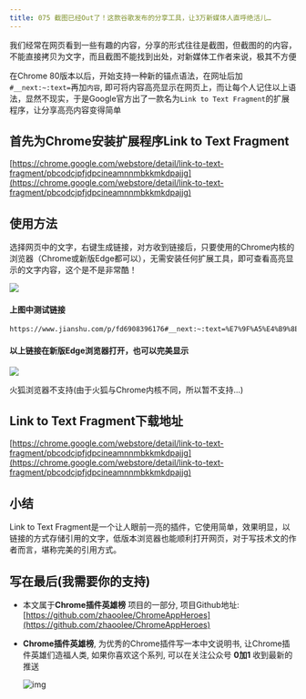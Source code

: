 ```yaml
---
title: 075 截图已经Out了！这款谷歌发布的分享工具，让3万新媒体人直呼绝活儿…
---
```




我们经常在网页看到一些有趣的内容，分享的形式往往是截图，但截图的的内容，不能直接拷贝为文字，而且截图不能找到出处，对新媒体工作者来说，极其不方便

在Chrome 80版本以后，开始支持一种新的锚点语法，在网址后加`#__next:~:text=`再加`内容`, 即可将内容高亮显示在网页上，而让每个人记住以上语法，显然不现实，于是Google官方出了一款名为`Link to Text Fragment`的扩展程序，让分享高亮内容变得简单

## 首先为Chrome安装扩展程序Link to Text Fragment

[https://chrome.google.com/webstore/detail/link-to-text-fragment/pbcodcjpfjdpcineamnnmbkkmkdpajjg](https://chrome.google.com/webstore/detail/link-to-text-fragment/pbcodcjpfjdpcineamnnmbkkmkdpajjg)

## 使用方法

选择网页中的文字，右键生成链接，对方收到链接后，只要使用的Chrome内核的浏览器（Chrome或新版Edge都可以），无需安装任何扩展工具，即可查看高亮显示的文字内容，这个是不是非常酷！

![](https://www.v2fy.com/asset/0i/ChromeAppHeroes/page/075-link-to-text-fragment.assets/strip.gif)

#### 上图中测试链接

```
https://www.jianshu.com/p/fd6908396176#__next:~:text=%E7%9F%A5%E4%B9%8E%E7%9B%90%E9%80%89%E4%BC%9A%E5%91%98%E7%9A%84%E5%A5%97%E8%B7%AF%EF%BC%8C%E4%B8%80%E8%88%AC%E6%98%AF%E5%9C%A8%E6%9F%90%E4%B8%AA%E9%AB%98%E5%85%B3%E6%B3%A8%E5%BA%A6%E9%97%AE%E9%A2%98%E9%87%8C%EF%BC%8C%E5%8A%A0%E4%B8%80%E4%BA%9B%E6%9C%89%E6%84%8F%E6%80%9D%E7%9A%84%E5%B0%8F%E8%AF%B4%E4%BD%93%E5%9B%9E%E7%AD%94%EF%BC%8C%E5%BD%93%E4%BD%A0%E8%AF%BB%E5%88%B0%E4%B8%80%E5%8D%8A%E6%97%B6%EF%BC%8C%E6%95%85%E4%BA%8B%E6%88%9B%E7%84%B6%E8%80%8C%E6%AD%A2%EF%BC%8C%E6%AC%B2%E7%9F%A5%E5%90%8E%E4%BA%8B%E5%A6%82%E4%BD%95%EF%BC%8C%E8%AF%B7%E5%BC%80%E9%80%9A%E4%BC%9A%E5%91%98%E5%90%8E%E8%A7%82%E7%9C%8B%EF%BC%8C%E5%A5%BD%E5%A5%87%E5%BF%83%E4%B8%8D%E6%AD%A2%E8%83%BD%E5%AE%B3%E6%AD%BB%E8%96%9B%E5%AE%9A%E8%B0%94%E7%9A%84%E7%8C%AB%EF%BC%8C%E8%BF%98%E8%83%BD%E6%8E%8F%E7%A9%BA%E4%BD%A0%E7%9A%84%E9%92%B1%E8%A2%8B%EF%BC%8C%E5%A6%82%E6%9E%9C%E4%BD%A0%E8%83%BD%E7%94%A8%E8%B4%AB%E7%A9%B7%E6%AD%A2%E4%BD%8F%E8%87%AA%E5%B7%B1%E5%85%85%E4%BC%9A%E5%91%98%E7%9A%84%E6%AC%B2%E6%9C%9B%EF%BC%8C%E4%BD%A0%E5%8F%AF%E4%BB%A5%E9%BB%98%E9%BB%98%E5%91%8A%E8%AF%89%E8%87%AA%E5%B7%B1%EF%BC%8C%E6%88%91%E6%98%AF%E6%9D%A5%E9%80%9BB%E4%B9%8E%EF%BC%8C%E7%9C%8B%E5%88%AB%E4%BA%BA%E8%A3%8513%E7%9A%84%EF%BC%8C%E4%B8%8D%E6%98%AF%E6%9D%A5%E8%AF%BB%E5%B0%8F%E8%AF%B4%E7%9A%84%EF%BC%8C%E7%8E%B0%E5%9C%A8%E7%9C%8B%E4%B8%AA%E5%B0%8F%E8%AF%B4%E9%83%BD%E9%9C%80%E8%A6%81%E4%BB%98%E8%B4%B9%E4%BA%86%EF%BC%8C%E6%97%A9%E7%9F%A5%E9%81%93%E4%BA%BA%E7%94%9F%E8%BF%99%E4%B9%88%E8%89%B0%E9%9A%BE%EF%BC%8C%E6%88%91%E5%BA%94%E8%AF%A5%E4%BB%8E%E5%B9%BC%E5%84%BF%E5%9B%AD%E5%B0%B1%E5%BC%80%E5%A7%8B%E5%AD%98%E9%92%B1
```

#### 以上链接在新版Edge浏览器打开，也可以完美显示

![](https://www.v2fy.com/asset/0i/ChromeAppHeroes/page/075-link-to-text-fragment.assets/1240.png)

火狐浏览器不支持(由于火狐与Chrome内核不同，所以暂不支持...)




## Link to Text Fragment下载地址

[https://chrome.google.com/webstore/detail/link-to-text-fragment/pbcodcjpfjdpcineamnnmbkkmkdpajjg](https://chrome.google.com/webstore/detail/link-to-text-fragment/pbcodcjpfjdpcineamnnmbkkmkdpajjg)


## 小结

Link to Text Fragment是一个让人眼前一亮的插件，它使用简单，效果明显，以链接的方式存储引用的文字，低版本浏览器也能顺利打开网页，对于写技术文的作者而言，堪称完美的引用方式。

## 写在最后(我需要你的支持)

- 本文属于**Chrome插件英雄榜** 项目的一部分, 项目Github地址: [https://github.com/zhaoolee/ChromeAppHeroes](https://github.com/zhaoolee/ChromeAppHeroes)

- **Chrome插件英雄榜**, 为优秀的Chrome插件写一本中文说明书, 让Chrome插件英雄们造福人类, 如果你喜欢这个系列, 可以在关注公众号 **0加1** 收到最新的推送

  ![img](https://www.v2fy.com/asset/0i/ChromeAppHeroes/page/072_one_note_web_clipper.assets/jikemiji.png)
